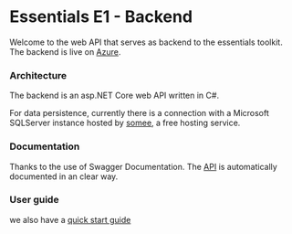 # Essentials E1 - Backend

Welcome to the web API that serves as backend to the essentials toolkit. The backend is live on [Azure](https://essentialsapi.azurewebsites.net/swagger/index.html).

### Architecture

The backend is an asp.NET Core web API written in C#. 

For data persistence, currently there is a connection with a Microsoft SQLServer instance hosted by [somee](https://somee.com/default.aspx), a free hosting service.

### Documentation

Thanks to the use of Swagger Documentation. The [API](https://essentialsapi.azurewebsites.net/swagger/index.html) is automatically documented in an clear way.

### User guide

we also have a [quick start guide](./QuickStartGuide.pdf)
